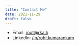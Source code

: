```yaml
---
title: "Contact Me"
date: 2021-11-29
draft: false
---
```

* Email: root@rka.li
* LinkedIn: [/in/rohitkumarankam](https://www.linkedin.com/in/rohitkumarankam/)